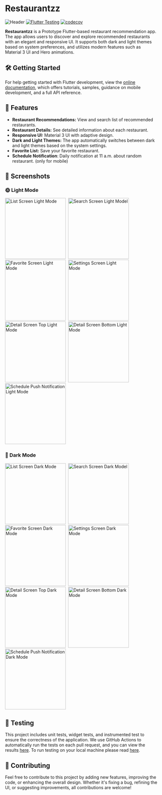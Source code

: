 # Restaurantzz

![Header](/docs/images/header.png)
[![Flutter Testing](https://github.com/waffiqaziz/restaurantzz/actions/workflows/flutter-test.yml/badge.svg)](https://github.com/waffiqaziz/restaurantzz/actions/workflows/flutter-test.yml)
[![codecov](https://codecov.io/gh/waffiqaziz/restaurantzz/graph/badge.svg?token=W2M08GY7CJ)](https://codecov.io/gh/waffiqaziz/restaurantzz)

**Restaurantzz** is a Prototype Flutter-based restaurant recommendation app. The app allows users to discover and explore recommended restaurants with an elegant and responsive UI. It supports both dark and light themes based on system preferences, and utilizes modern features such as Material 3 UI and Hero animations.

## 🛠️ Getting Started

For help getting started with Flutter development, view the
[online documentation](https://docs.flutter.dev/), which offers tutorials,
samples, guidance on mobile development, and a full API reference.

## 🌟 Features

- **Restaurant Recommendations:** View and search list of recommended restaurants.
- **Restaurant Details:** See detailed information about each restaurant.
- **Responsive UI:** Material 3 UI with adaptive design.
- **Dark and Light Themes:** The app automatically switches between dark and light themes based on the system settings.
- **Favorite List:** Save your favorite restaurant.
- **Schedule Notification**: Daily notification at 11 a.m. about random restaurant. (only for mobile)

## 📸 Screenshots

### 🌞 Light Mode

<img src="docs/screenshots/list_light.jpg" width=200 alt="List Screen Light Mode">&nbsp;
<img src="docs/screenshots/search_light.jpg" width=200 alt="Search Screen Light Model">&nbsp;
<img src="docs/screenshots/fav_light.jpg" width=200 alt="Favorite Screen Light Mode">&nbsp;
<img src="docs/screenshots/setting_light.jpg" width=200 alt="Settings Screen Light Mode">&nbsp;
<img src="docs/screenshots/detail_top_light.jpg" width=200 alt="Detail Screen Top Light Mode">&nbsp;
<img src="docs/screenshots/detail_bottom_light.jpg" width=200 alt="Detail Screen Bottom Light Mode">&nbsp;
<img src="docs/screenshots/notification_light.jpg" width=200 alt="Schedule Push Notification Light Mode">&nbsp;

### 🌙 Dark Mode

<img src="docs/screenshots/list_dark.jpg" width=200 alt="List Screen Dark Mode">&nbsp;
<img src="docs/screenshots/search_dark.jpg" width=200 alt="Search Screen Dark Model">&nbsp;
<img src="docs/screenshots/fav_dark.jpg" width=200 alt="Favorite Screen Dark Mode">&nbsp;
<img src="docs/screenshots/setting_dark.jpg" width=200 alt="Settings Screen Dark Mode">&nbsp;
<img src="docs/screenshots/detail_top_dark.jpg" width=200 alt="Detail Screen Top Dark Mode">&nbsp;
<img src="docs/screenshots/detail_bottom_dark.jpg" width=200 alt="Detail Screen Bottom Dark Mode">&nbsp;
<img src="docs/screenshots/notification_dark.jpg" width=200 alt="Schedule Push Notification Dark Mode">&nbsp;

## 🧪 Testing

This project includes unit tests, widget tests, and instrumented test to ensure the correctness of the application. We use GitHub Actions  to automatically run the tests on each pull request, and you can view the results [here](https://github.com/waffiqaziz/restaurantzz/actions/workflows/flutter-test.yml). To run testing on your local machine please read [here](/docs/TESTING.md).

## 🤝 Contributing

Feel free to contribute to this project by adding new features, improving the code, or enhancing the overall design.
Whether it's fixing a bug, refining the UI, or suggesting improvements, all contributions are welcome!
